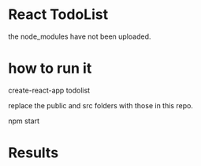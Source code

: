 # React TodoList

the node_modules have not been uploaded.

# how to run it

  create-react-app todolist

replace the public and src folders with those in this repo.

  npm start

  # Results
